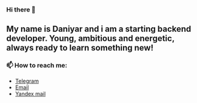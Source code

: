 ### Hi there 👋
## My name is Daniyar and i am a starting backend developer. Young, ambitious and energetic, always ready to learn something new!

### 📫 How to reach me:
- [Telegram]()
- [Email]()
- [Yandex mail]()
